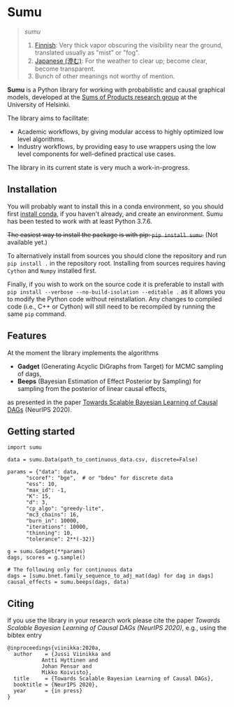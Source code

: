 # Sumu

> *sumu*
> 
> 1.  [Finnish](https://en.wiktionary.org/wiki/sumu#Finnish): Very thick vapor obscuring the visibility near the ground, translated usually as "mist" or "fog".
> 2.  [Japanese (澄む)](https://en.wiktionary.org/wiki/%E6%BE%84%E3%82%80#Japanese): For the weather to clear up; become clear, become transparent.
> 3.  Bunch of other meanings not worthy of mention.

**Sumu** is a Python library for working with probabilistic and causal graphical models, developed at the [Sums of Products research group](https://www.cs.helsinki.fi/u/mkhkoivi/sopu.html#sopu) at the University of Helsinki.

The library aims to facilitate:

-   Academic workflows, by giving modular access to highly optimized low level algorithms.
-   Industry workflows, by providing easy to use wrappers using the low level components for well-defined practical use cases.

The library in its current state is very much a work-in-progress.


## Installation

You will probably want to install this in a conda environment, so you should first [install conda](https://docs.conda.io/en/latest/miniconda.html), if you haven't already, and create an environment. Sumu has been tested to work with at least Python 3.7.6.

~~The easiest way to install the package is with pip: `pip install sumu`.~~ (Not available yet.)

To alternatively install from sources you should clone the repository and run `pip install .` in the repository root. Installing from sources requires having `Cython` and `Numpy` installed first.

Finally, if you wish to work on the source code it is preferable to install with `pip install --verbose --no-build-isolation --editable .` as it allows you to modify the Python code without reinstallation. Any changes to compiled code (i.e., C++ or Cython) will still need to be recompiled by running the same `pip` command.


## Features

At the moment the library implements the algorithms

-   **Gadget** (Generating Acyclic DiGraphs from Target) for MCMC sampling of dags,
-   **Beeps** (Bayesian Estimation of Effect Posterior by Sampling) for sampling from the posterior of linear causal effects,

as presented in the paper [Towards Scalable Bayesian Learning of Causal DAGs](https://arxiv.org/abs/2010.00684) (NeurIPS 2020). 


## Getting started

    import sumu
    
    data = sumu.Data(path_to_continuous_data.csv, discrete=False)
    
    params = {"data": data,
    	  "scoref": "bge",  # or "bdeu" for discrete data
    	  "ess": 10,
    	  "max_id": -1,
    	  "K": 15,
    	  "d": 3,
    	  "cp_algo": "greedy-lite",
    	  "mc3_chains": 16,
    	  "burn_in": 10000,
    	  "iterations": 10000,
    	  "thinning": 10,
    	  "tolerance": 2**(-32)}
    
    g = sumu.Gadget(**params)
    dags, scores = g.sample()
    
    # The following only for continuous data 
    dags = [sumu.bnet.family_sequence_to_adj_mat(dag) for dag in dags]
    causal_effects = sumu.beeps(dags, data)


## Citing

If you use the library in your research work please cite the paper *Towards Scalable Bayesian Learning of Causal DAGs (NeurIPS 2020)*, e.g., using the bibtex entry

    @inproceedings{viinikka:2020a,
      author    = {Jussi Viinikka and
    	       Antti Hyttinen and
    	       Johan Pensar and
    	       Mikko Koivisto},
      title     = {Towards Scalable Bayesian Learning of Causal DAGs},
      booktitle = {NeurIPS 2020},
      year      = {in press}
    }

